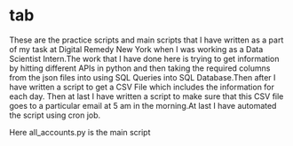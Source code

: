 # tab
These are the practice scripts and main scripts that I have written as a part of my task at Digital Remedy New York when I was working as a Data Scientist Intern.The work that I have done here is trying to get information by hitting different APIs in python and then taking the required columns from the json files into using SQL Queries into SQL Database.Then after I have written a script to get a CSV File which includes the information for each day. Then at last I have written a script to make sure that this CSV file goes to a particular email at 5 am in the morning.At last I have automated the script using cron job.

Here all_accounts.py is the main script

